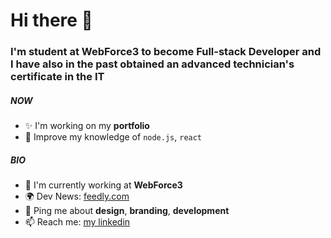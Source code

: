 # Hi there 👋

### I'm student at WebForce3 to become Full-stack Developer and I have also in the past obtained an advanced technician's certificate in the IT

##### NOW

- ✨ I'm working on my **portfolio** 
- 🍑 Improve my knowledge of `node.js`, `react`

##### BIO

- 🏢 I'm currently working at **WebForce3**
- 🌍 Dev News: [feedly.com](https://feedly.com/)
- 💬 Ping me about **design**, **branding**, **development**
- 📫 Reach me: [my linkedin](https://www.linkedin.com/in/dorian-villers/)
